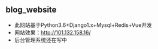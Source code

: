 ## blog_website

- 此网站基于Python3.6+Django1.x+Mysql+Redis+Vue开发
- 网站效果：http://101.132.158.16/
- 后台管理系统还在写中
